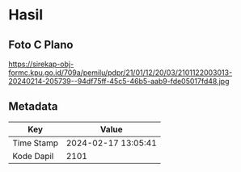 # Hasil

## Foto C Plano

https://sirekap-obj-formc.kpu.go.id/709a/pemilu/pdpr/21/01/12/20/03/2101122003013-20240214-205739--94df75ff-45c5-46b5-aab9-fde05017fd48.jpg


## Metadata

| Key        | Value               |
| ---------- | ------------------- |
| Time Stamp | 2024-02-17 13:05:41 |
| Kode Dapil | 2101                |



